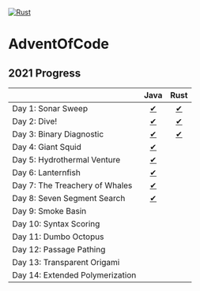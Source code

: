 [![Rust](https://github.com/LeszczyTom/AdventOfCode/actions/workflows/rust.yml/badge.svg)](https://github.com/LeszczyTom/AdventOfCode/actions/workflows/rust.yml)
# AdventOfCode

## 2021 Progress

|                                                                                     | Java | Rust |
|----------------------------------------------------------------------------------------|:--------:|:--------:|
| Day 1: Sonar Sweep                                   |   [✔](java/src/com/aoc/Day01/Day01.java)    |   [✔](rust/advent/src/day_1.rs)    |
|  Day 2: Dive!                                        |   [✔](src/com/aoc/Day02/Day02.java)    |   [✔](rust/advent/src/day_2.rs)    |
|  Day 3: Binary Diagnostic  |   [✔](src/com/aoc/Day03/Day03.java )    |   [✔](rust/advent/src/day_3.rs)    |
|  Day 4: Giant Squid    |   [✔](src/com/aoc/Day04/Day04.java)    |        |
|  Day 5: Hydrothermal Venture |   [✔](src/com/aoc/Day05/Day05.java)     |       |
|  Day 6: Lanternfish|   [✔](src/com/aoc/Day06/Day06.java)     |       |
|  Day 7: The Treachery of Whales |   [✔](src/com/aoc/Day07/Day07.java)    |       |
|   Day 8: Seven Segment Search |   [✔](src/com/aoc/Day08/Day08.java)    |        |
|  Day 9: Smoke Basin |        |        |
|  Day 10: Syntax Scoring |        |        |
|   Day 11: Dumbo Octopus |        |        |
|   Day 12: Passage Pathing |        |        |
|   Day 13: Transparent Origami |        |        |
|   Day 14: Extended Polymerization |        |        |
